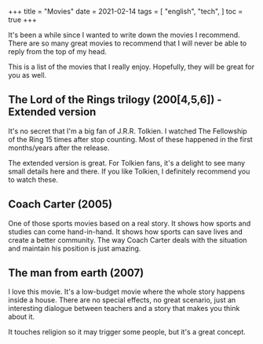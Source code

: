 +++
title = "Movies"
date = 2021-02-14
tags = [
    "english",
    "tech",
]
toc = true
+++

It's been a while since I wanted to write down the movies I recommend. There are
so many great movies to recommend that I will never be able to reply from the
top of my head.

This is a list of the movies that I really enjoy. Hopefully, they will be great
for you as well.

## The Lord of the Rings trilogy (200[4,5,6]) - Extended version

It's no secret that I'm a big fan of J.R.R. Tolkien. I watched The Fellowship of
the Ring 15 times after stop counting. Most of these happened in the first
months/years after the release.

The extended version is great. For Tolkien fans, it's a delight to see many
small details here and there. If you like Tolkien, I definitely recommend you to
watch these.

## Coach Carter (2005)

One of those sports movies based on a real story. It shows how sports and
studies can come hand-in-hand. It shows how sports can save lives and create a
better community. The way Coach Carter deals with the situation and maintain his
position is just amazing.

## The man from earth (2007)

I love this movie. It's a low-budget movie where the whole story happens inside
a house. There are no special effects, no great scenario, just an interesting
dialogue between teachers and a story that makes you think about it.

It touches religion so it may trigger some people, but it's a great concept.
